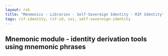 ```yaml
---
layout: rsk
title: "Menmonics - Libraries - Self-Sovereign Identity - RIF Identity"
tags: rif-identity, rif-id, ssi, self-sovereign-identity
---
```


## Mnemonic module - identity derivation tools using mnemonic phrases
